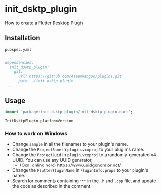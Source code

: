 # init_dsktp_plugin

How to create a Flutter Desktop Plugin

## Installation

`pubspec.yaml`

```pubspec.yaml
...
dependencies:
  init_dsktp_plugin:
    git:
      url: https://github.com/AseemWangoo/plugins.git
      path: ./init_dsktp_plugin
...
```

## Usage

```dart
import 'package:init_dsktp_plugin/init_dsktp_plugin.dart';

InitDsktpPlugin.platformVersion
```

### How to work on Windows

- Change `sample` in all the filenames to your plugin's name.
- Change the `ProjectName` in `plugin.vcxproj` to your plugin's name.
- Change the `ProjectGuid` in `plugin.vcxproj` to a randomly-generated v4
  UUID. You can use any UUID generator,
    - (Gen. online here) https://www.uuidgenerator.net/
- Change the `FlutterPluginName` in `PluginInfo.props` to your plugin's name.
- Search for comments containing `***` in the `.h` and `.cpp` file, and update
  the code as described in the comment.